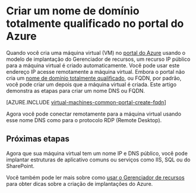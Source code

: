 <properties
   pageTitle="Criar FQDN para uma máquina virtual no portal do Azure | Microsoft Azure"
   description="Aprenda a criar um nome de domínio totalmente qualificado ou FQDN para um gerente de recursos com base em máquina virtual no portal do Azure."
   services="virtual-machines-windows"
   documentationCenter=""
   authors="iainfoulds"
   manager="timlt"
   editor="tysonn"
   tags="azure-resource-manager"/>

<tags
   ms.service="virtual-machines-windows"
   ms.devlang="na"
   ms.topic="article"
   ms.tgt_pltfrm="vm-windows"
   ms.workload="infrastructure-services"
   ms.date="08/24/2016"
   ms.author="iainfou"/>

# <a name="create-a-fully-qualified-domain-name-in-the-azure-portal"></a>Criar um nome de domínio totalmente qualificado no portal do Azure
Quando você cria uma máquina virtual (VM) no [portal do Azure](https://portal.azure.com) usando o modelo de implantação do Gerenciador de recursos, um recurso IP público para a máquina virtual é criado automaticamente. Você pode usar este endereço IP acesse remotamente a máquina virtual. Embora o portal não cria um [nome de domínio totalmente qualificado](https://en.wikipedia.org/wiki/Fully_qualified_domain_name), ou FQDN, por padrão, você pode criar um depois que a máquina virtual é criada. Este artigo demonstra as etapas para criar um nome DNS ou FQDN.

[AZURE.INCLUDE [virtual-machines-common-portal-create-fqdn](../../includes/virtual-machines-common-portal-create-fqdn.md)]

Agora você pode conectar remotamente para a máquina virtual usando esse nome DNS como para o protocolo RDP (Remote Desktop).

## <a name="next-steps"></a>Próximas etapas
Agora que sua máquina virtual tem um nome IP e DNS público, você pode implantar estruturas de aplicativo comuns ou serviços como IIS, SQL ou do SharePoint.

Você também pode ler mais sobre como [usar o Gerenciador de recursos](../azure-resource-manager/resource-group-overview.md) para obter dicas sobre a criação de implantações do Azure.